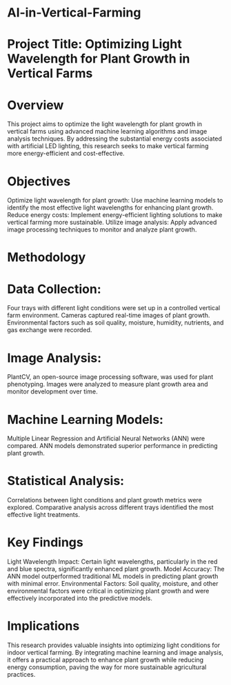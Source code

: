 # AI-in-Vertical-Farming
# Project Title: Optimizing Light Wavelength for Plant Growth in Vertical Farms
# Overview
This project aims to optimize the light wavelength for plant growth in vertical farms using advanced machine learning algorithms and image analysis techniques. By addressing the substantial energy costs associated with artificial LED lighting, this research seeks to make vertical farming more energy-efficient and cost-effective.

# Objectives
Optimize light wavelength for plant growth: Use machine learning models to identify the most effective light wavelengths for enhancing plant growth.
Reduce energy costs: Implement energy-efficient lighting solutions to make vertical farming more sustainable.
Utilize image analysis: Apply advanced image processing techniques to monitor and analyze plant growth.
# Methodology

# Data Collection:

Four trays with different light conditions were set up in a controlled vertical farm environment.
Cameras captured real-time images of plant growth.
Environmental factors such as soil quality, moisture, humidity, nutrients, and gas exchange were recorded.

# Image Analysis:

PlantCV, an open-source image processing software, was used for plant phenotyping.
Images were analyzed to measure plant growth area and monitor development over time.

# Machine Learning Models:

Multiple Linear Regression and Artificial Neural Networks (ANN) were compared.
ANN models demonstrated superior performance in predicting plant growth.

# Statistical Analysis:

Correlations between light conditions and plant growth metrics were explored.
Comparative analysis across different trays identified the most effective light treatments.

# Key Findings
Light Wavelength Impact: Certain light wavelengths, particularly in the red and blue spectra, significantly enhanced plant growth.
Model Accuracy: The ANN model outperformed traditional ML models in predicting plant growth with minimal error.
Environmental Factors: Soil quality, moisture, and other environmental factors were critical in optimizing plant growth and were effectively incorporated into the predictive models.

# Implications
This research provides valuable insights into optimizing light conditions for indoor vertical farming. By integrating machine learning and image analysis, it offers a practical approach to enhance plant growth while reducing energy consumption, paving the way for more sustainable agricultural practices.
